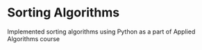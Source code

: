# Sorting Algorithms

Implemented sorting algorithms using Python as a part of Applied Algorithms course
